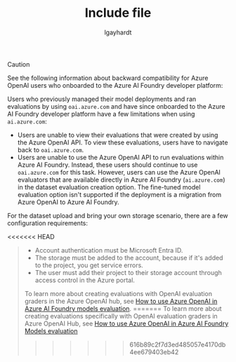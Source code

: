 ﻿---
title: Include file
description: Include file
author: lgayhardt
ms.service: azure-ai-foundry
ms.topic: include
ms.date: 5/08/2025
ms.author: lagayhar
ms.custom: include file

---

> [!CAUTION]
> See the following information about backward compatibility for Azure OpenAI users who onboarded to the Azure AI Foundry developer platform:
>
> Users who previously managed their model deployments and ran evaluations by using `oai.azure.com` and have since onboarded to the Azure AI Foundry developer platform have a few limitations when using `ai.azure.com`:
>
> - Users are unable to view their evaluations that were created by using the Azure OpenAI API. To view these evaluations, users have to navigate back to `oai.azure.com`.
> - Users are unable to use the Azure OpenAI API to run evaluations within Azure AI Foundry. Instead, these users should continue to use `oai.azure.com` for this task. However, users can use the Azure OpenAI evaluators that are available directly in Azure AI Foundry (`ai.azure.com`) in the dataset evaluation creation option. The fine-tuned model evaluation option isn't supported if the deployment is a migration from Azure OpenAI to Azure AI Foundry.
>
> For the dataset upload and bring your own storage scenario, there are a few configuration requirements:
>
<<<<<<< HEAD
> - Account authentication must be Microsoft Entra ID.
> - The storage must be added to the account, because if it's added to the project, you get service errors.
> - The user must add their project to their storage account through access control in the Azure portal.
>
> To learn more about creating evaluations with OpenAI evaluation graders in the Azure OpenAI hub, see [How to use Azure OpenAI in Azure AI Foundry models evaluation](../../ai-services/openai/how-to/evaluations.md).
=======
> To learn more about creating evaluations specifically with OpenAI evaluation graders in Azure OpenAI Hub, see [How to use Azure OpenAI in Azure AI Foundry Models evaluation](../openai/how-to/evaluations.md)
>>>>>>> 616b89c2f7d3ed485057e4170db4ee679403eb42
